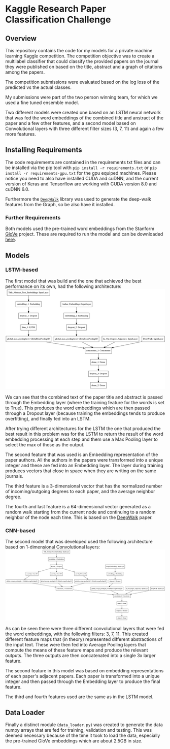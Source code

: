 # Kaggle Research Paper Classification Challenge

## Overview

This repository contains the code for my models for a private machine learning Kaggle competition. The competition objective was to create a multilabel classifier that could classify the provided papers on the journal they were published on based on the title, abstract and a graph of citations among the papers.

The competition submissions were evaluated based on the log loss of the predicted vs the actual classes.

My submissions were part of the two person winning team, for which we used a fine tuned ensemble model.

Two different models were created one based on an LSTM neural network that was fed the word embeddings of the combined title and anstract of the paper and a few other features, and a second model based on Convolutional layers with three different filter sizes (3, 7, 11) and again a few more features.

## Installing Requirements

The code requirements are contained in the requirements txt files and can be installed via the pip tool with `pip install -r requirements.txt` or `pip install -r requirements-gpu.txt` for the gpu equiped machines. Please notice you need to also have installed CUDA and cuDNN, and the current version of Keras and Tensorflow are working with CUDA version 8.0 and cuDNN 6.0.

Furthermore the [`DeepWalk`](https://github.com/phanein/deepwalk) library was used to generate the deep-walk features from the Graph, so be also have it installed.

### Further Requirements

Both models used the pre-trained word embeddings from the Stanform [GloVe](https://nlp.stanford.edu/projects/glove/) project. These are required to run the model and can be downloaded [here](http://nlp.stanford.edu/data/glove.42B.300d.zip).

## Models

### LSTM-based

The first model that was build and the one that achieved the best performance on its own, had the following architecture:
![LSTM](models/LSTMClassifier/model.png)

We can see that the combined text of the paper title and abstract is passed through the Embedding layer (where the training feature for the words is set to True). This produces the word embeddings which are then passed through a Dropout layer (because training the embeddings tends to produce overfitting), and finally fed into an LSTM. 

After trying different architectures for the LSTM the one that produced the best result in this problem was for the LSTM to return the result of the word embedding processing at each step and them use a Max Pooling layer to select the max of those as the output.

The second feature that was used is an Embedding representation of the paper authors. All the authors in the papers were transformed into a unique integer and these are fed into an Embedding layer. The layer during training produces vectors that close in space when they are writing on the same journals.

The third feature is a 3-dimensional vector that has the normalized number of incoming/outgoing degrees to each paper, and the average neighbor degree.

The fourth and last feature is a 64-dimensional vector generated as a random walk starting from the current node and continuing to a random neighbor of the node each time. This is based on the [DeepWalk](https://arxiv.org/abs/1403.6652) paper.


### CNN-based

The second model that was developed used the following architecture based on 1-dimensional Convolutional layers:
![CNN](models/CNNClassifier/model.png)

As can be seen there were three different convolutional layers that were fed the word embeddings, with the following filters: 3, 7, 11. This created different feature maps that (in theory) represented different abstractions of the input text. These were then fed into Average Pooling layers that compute the means of these feature maps and produce the relevant outputs. The three outputs are then concatenated into a single 3x larger feature.

The second feature in this model was based on embedding representations of each paper's adjacent papers. Each paper is transformed into a unique integer and then passed through the Embedding layer to produce the final feature.

The third and fourth features used are the same as in the LSTM model.

## Data Loader

Finally a distinct module (`data_loader.py`) was created to generate the data numpy arrays that are fed for training, validation and testing. This was deemed necessary because of the time it took to load the data, especially the pre-trained GloVe embeddings which are about 2.5GB in size.
